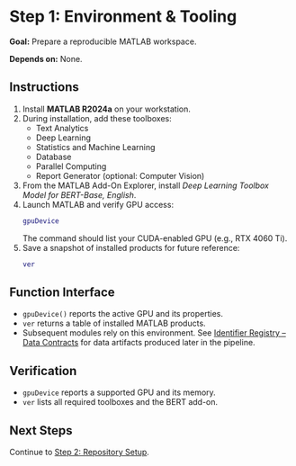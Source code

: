 # Step 1: Environment & Tooling

**Goal:** Prepare a reproducible MATLAB workspace.

**Depends on:** None.

## Instructions
1. Install **MATLAB R2024a** on your workstation.
2. During installation, add these toolboxes:
   - Text Analytics
   - Deep Learning
   - Statistics and Machine Learning
   - Database
   - Parallel Computing
   - Report Generator (optional: Computer Vision)
3. From the MATLAB Add-On Explorer, install *Deep Learning Toolbox Model for BERT-Base, English*.
4. Launch MATLAB and verify GPU access:
   ```matlab
   gpuDevice
   ```
   The command should list your CUDA-enabled GPU (e.g., RTX 4060 Ti).
5. Save a snapshot of installed products for future reference:
   ```matlab
   ver
   ```

## Function Interface
- `gpuDevice()` reports the active GPU and its properties.  
- `ver` returns a table of installed MATLAB products.  
- Subsequent modules rely on this environment. See [Identifier Registry – Data Contracts](identifier_registry.md#data-contracts) for data artifacts produced later in the pipeline.

## Verification
- `gpuDevice` reports a supported GPU and its memory.
- `ver` lists all required toolboxes and the BERT add-on.

## Next Steps
Continue to [Step 2: Repository Setup](step02_repository_setup.md).
